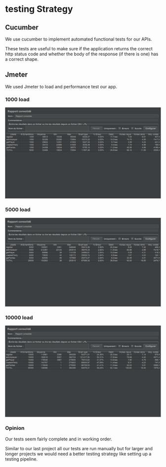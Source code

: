 # testing Strategy

## Cucumber

We use cucumber to implement automated functional tests for our APIs.

These tests are useful to make sure if the application returns the correct http status code and whether the body of the response (if there is one) has a correct shape.

## Jmeter

We used Jmeter to load and performance test our app.

### 1000 load
![pour1000](pics/Pour01000.PNG)

### 5000 load
![pour5000](pics/Pour05000.PNG)

### 10000 load
![pour10000](pics/Pour10000.PNG)

### Opinion

Our tests seem fairly complete and in working order.

Similar to our last project all our tests are run manually but for larger and longer projects we would need a better testing strategy like setting up a testing pipeline.

